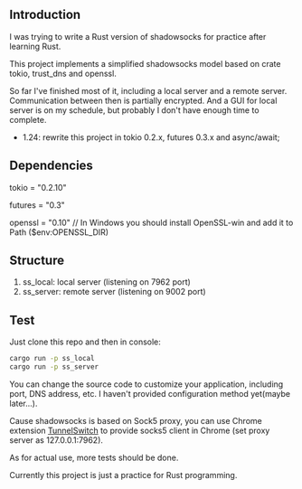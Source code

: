 ## Introduction

I was trying to write a Rust version of shadowsocks for practice after learning Rust.

This project implements a simplified shadowsocks model based on crate tokio, trust_dns and openssl.

So far I've finished most of it, including a local server and a remote server. Communication between then is partially encrypted. And a GUI for local server is on my schedule, but probably I don't have enough time to complete.

* 1.24: rewrite this project in tokio 0.2.x, futures 0.3.x and async/await;

## Dependencies

tokio = "0.2.10"

futures = "0.3"

openssl = "0.10" // In Windows you should install OpenSSL-win and add it to Path ($env:OPENSSL_DIR)


## Structure

1. ss_local: local server (listening on 7962 port)
2. ss_server: remote server (listening on 9002 port)

## Test

Just clone this repo and then in console:

```bash
cargo run -p ss_local
cargo run -p ss_server
```

You can change the source code to customize your application, including port, DNS address, etc. I haven't provided configuration method yet(maybe later...).

Cause shadowsocks is based on Sock5 proxy, you can use Chrome extension [TunnelSwitch](https://chrome.google.com/webstore/detail/tunnelswitch/nfpphleklkamlblagdkbkomjmaedanoh) to provide socks5 client in Chrome (set proxy server as 127.0.0.1:7962).

As for actual use, more tests should be done.

Currently this project is just a practice for Rust programming.